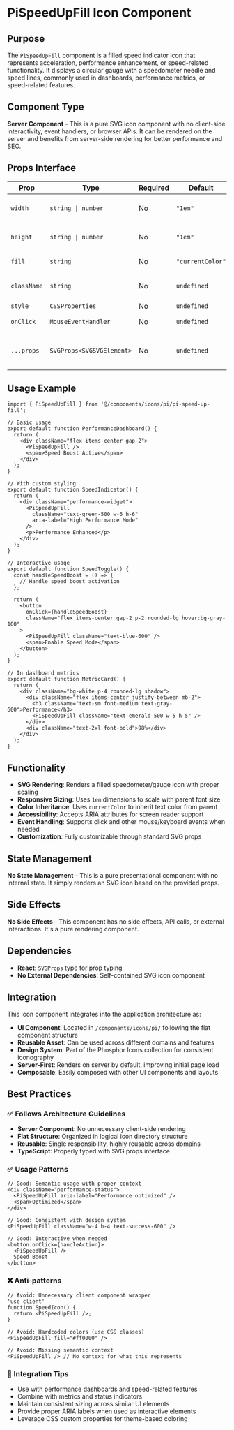# PiSpeedUpFill Icon Component

## Purpose
The `PiSpeedUpFill` component is a filled speed indicator icon that represents acceleration, performance enhancement, or speed-related functionality. It displays a circular gauge with a speedometer needle and speed lines, commonly used in dashboards, performance metrics, or speed-related features.

## Component Type
**Server Component** - This is a pure SVG icon component with no client-side interactivity, event handlers, or browser APIs. It can be rendered on the server and benefits from server-side rendering for better performance and SEO.

## Props Interface

| Prop | Type | Required | Default | Description |
|------|------|----------|---------|-------------|
| `width` | `string \| number` | No | `"1em"` | Width of the SVG icon |
| `height` | `string \| number` | No | `"1em"` | Height of the SVG icon |
| `fill` | `string` | No | `"currentColor"` | Fill color of the icon |
| `className` | `string` | No | `undefined` | Additional CSS classes |
| `style` | `CSSProperties` | No | `undefined` | Inline styles |
| `onClick` | `MouseEventHandler` | No | `undefined` | Click event handler |
| `...props` | `SVGProps<SVGSVGElement>` | No | `undefined` | All other SVG element props |

## Usage Example

```tsx
import { PiSpeedUpFill } from '@/components/icons/pi/pi-speed-up-fill';

// Basic usage
export default function PerformanceDashboard() {
  return (
    <div className="flex items-center gap-2">
      <PiSpeedUpFill />
      <span>Speed Boost Active</span>
    </div>
  );
}

// With custom styling
export default function SpeedIndicator() {
  return (
    <div className="performance-widget">
      <PiSpeedUpFill 
        className="text-green-500 w-6 h-6" 
        aria-label="High Performance Mode"
      />
      <p>Performance Enhanced</p>
    </div>
  );
}

// Interactive usage
export default function SpeedToggle() {
  const handleSpeedBoost = () => {
    // Handle speed boost activation
  };

  return (
    <button 
      onClick={handleSpeedBoost}
      className="flex items-center gap-2 p-2 rounded-lg hover:bg-gray-100"
    >
      <PiSpeedUpFill className="text-blue-600" />
      <span>Enable Speed Mode</span>
    </button>
  );
}

// In dashboard metrics
export default function MetricCard() {
  return (
    <div className="bg-white p-4 rounded-lg shadow">
      <div className="flex items-center justify-between mb-2">
        <h3 className="text-sm font-medium text-gray-600">Performance</h3>
        <PiSpeedUpFill className="text-emerald-500 w-5 h-5" />
      </div>
      <div className="text-2xl font-bold">98%</div>
    </div>
  );
}
```

## Functionality
- **SVG Rendering**: Renders a filled speedometer/gauge icon with proper scaling
- **Responsive Sizing**: Uses `1em` dimensions to scale with parent font size
- **Color Inheritance**: Uses `currentColor` to inherit text color from parent
- **Accessibility**: Accepts ARIA attributes for screen reader support
- **Event Handling**: Supports click and other mouse/keyboard events when needed
- **Customization**: Fully customizable through standard SVG props

## State Management
**No State Management** - This is a pure presentational component with no internal state. It simply renders an SVG icon based on the provided props.

## Side Effects
**No Side Effects** - This component has no side effects, API calls, or external interactions. It's a pure rendering component.

## Dependencies
- **React**: `SVGProps` type for prop typing
- **No External Dependencies**: Self-contained SVG icon component

## Integration
This icon component integrates into the application architecture as:

- **UI Component**: Located in `/components/icons/pi/` following the flat component structure
- **Reusable Asset**: Can be used across different domains and features
- **Design System**: Part of the Phosphor Icons collection for consistent iconography
- **Server-First**: Renders on server by default, improving initial page load
- **Composable**: Easily composed with other UI components and layouts

## Best Practices

### ✅ Follows Architecture Guidelines
- **Server Component**: No unnecessary client-side rendering
- **Flat Structure**: Organized in logical icon directory structure
- **Reusable**: Single responsibility, highly reusable across domains
- **TypeScript**: Properly typed with SVG props interface

### ✅ Usage Patterns
```tsx
// Good: Semantic usage with proper context
<div className="performance-status">
  <PiSpeedUpFill aria-label="Performance optimized" />
  <span>Optimized</span>
</div>

// Good: Consistent with design system
<PiSpeedUpFill className="w-4 h-4 text-success-600" />

// Good: Interactive when needed
<button onClick={handleAction}>
  <PiSpeedUpFill />
  Speed Boost
</button>
```

### ❌ Anti-patterns
```tsx
// Avoid: Unnecessary client component wrapper
'use client'
function SpeedIcon() {
  return <PiSpeedUpFill />;
}

// Avoid: Hardcoded colors (use CSS classes)
<PiSpeedUpFill fill="#ff0000" />

// Avoid: Missing semantic context
<PiSpeedUpFill /> // No context for what this represents
```

### 🎯 Integration Tips
- Use with performance dashboards and speed-related features
- Combine with metrics and status indicators
- Maintain consistent sizing across similar UI elements
- Provide proper ARIA labels when used as interactive elements
- Leverage CSS custom properties for theme-based coloring